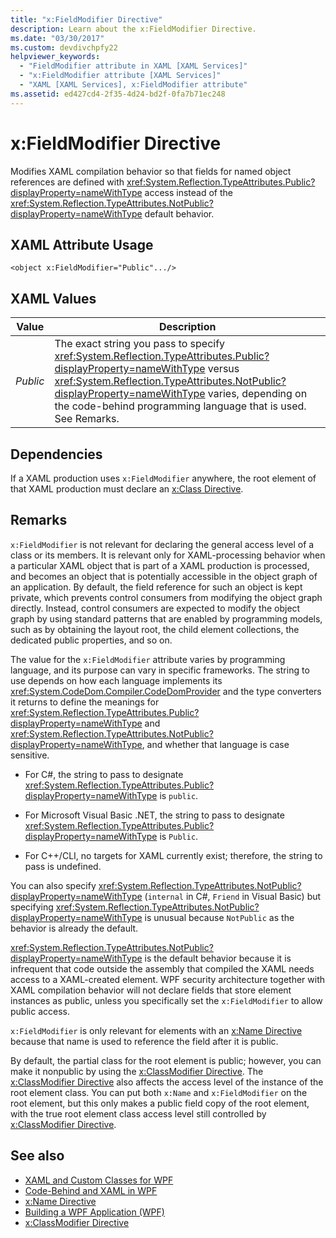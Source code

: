 ```yaml
---
title: "x:FieldModifier Directive"
description: Learn about the x:FieldModifier Directive.
ms.date: "03/30/2017"
ms.custom: devdivchpfy22
helpviewer_keywords: 
  - "FieldModifier attribute in XAML [XAML Services]"
  - "x:FieldModifier attribute [XAML Services]"
  - "XAML [XAML Services], x:FieldModifier attribute"
ms.assetid: ed427cd4-2f35-4d24-bd2f-0fa7b71ec248
---
```

# x:FieldModifier Directive

Modifies XAML compilation behavior so that fields for named object references are defined with <xref:System.Reflection.TypeAttributes.Public?displayProperty=nameWithType> access instead of the <xref:System.Reflection.TypeAttributes.NotPublic?displayProperty=nameWithType> default behavior.

## XAML Attribute Usage

```xaml
<object x:FieldModifier="Public".../>
```

## XAML Values

| Value | Description |
|-------|-------------|
|*Public*|The exact string you pass to specify <xref:System.Reflection.TypeAttributes.Public?displayProperty=nameWithType> versus <xref:System.Reflection.TypeAttributes.NotPublic?displayProperty=nameWithType> varies, depending on the code-behind programming language that is used. See Remarks.|

## Dependencies

 If a XAML production uses `x:FieldModifier` anywhere, the root element of that XAML production must declare an [x:Class Directive](xclass-directive.md).

## Remarks

`x:FieldModifier` is not relevant for declaring the general access level of a class or its members. It is relevant only for XAML-processing behavior when a particular XAML object that is part of a XAML production is processed, and becomes an object that is potentially accessible in the object graph of an application. By default, the field reference for such an object is kept private, which prevents control consumers from modifying the object graph directly. Instead, control consumers are expected to modify the object graph by using standard patterns that are enabled by programming models, such as by obtaining the layout root, the child element collections, the dedicated public properties, and so on.

The value for the `x:FieldModifier` attribute varies by programming language, and its purpose can vary in specific frameworks. The string to use depends on how each language implements its <xref:System.CodeDom.Compiler.CodeDomProvider> and the type converters it returns to define the meanings for <xref:System.Reflection.TypeAttributes.Public?displayProperty=nameWithType> and <xref:System.Reflection.TypeAttributes.NotPublic?displayProperty=nameWithType>, and whether that language is case sensitive.

- For C#, the string to pass to designate <xref:System.Reflection.TypeAttributes.Public?displayProperty=nameWithType> is `public`.

- For Microsoft Visual Basic .NET, the string to pass to designate <xref:System.Reflection.TypeAttributes.Public?displayProperty=nameWithType> is `Public`.

- For C++/CLI, no targets for XAML currently exist; therefore, the string to pass is undefined.

You can also specify <xref:System.Reflection.TypeAttributes.NotPublic?displayProperty=nameWithType> (`internal` in C#, `Friend` in Visual Basic) but specifying <xref:System.Reflection.TypeAttributes.NotPublic?displayProperty=nameWithType> is unusual because `NotPublic` as the behavior is already the default.

<xref:System.Reflection.TypeAttributes.NotPublic?displayProperty=nameWithType> is the default behavior because it is infrequent that code outside the assembly that compiled the XAML needs access to a XAML-created element. WPF security architecture together with XAML compilation behavior will not declare fields that store element instances as public, unless you specifically set the `x:FieldModifier` to allow public access.

`x:FieldModifier` is only relevant for elements with an [x:Name Directive](xname-directive.md) because that name is used to reference the field after it is public.

By default, the partial class for the root element is public; however, you can make it nonpublic by using the [x:ClassModifier Directive](xclassmodifier-directive.md). The [x:ClassModifier Directive](xclassmodifier-directive.md) also affects the access level of the instance of the root element class. You can put both `x:Name` and `x:FieldModifier` on the root element, but this only makes a public field copy of the root element, with the true root element class access level still controlled by [x:ClassModifier Directive](xclassmodifier-directive.md).

## See also

- [XAML and Custom Classes for WPF](../framework/wpf/advanced/xaml-and-custom-classes-for-wpf.md)
- [Code-Behind and XAML in WPF](../framework/wpf/advanced/code-behind-and-xaml-in-wpf.md)
- [x:Name Directive](xname-directive.md)
- [Building a WPF Application (WPF)](../framework/wpf/app-development/building-a-wpf-application-wpf.md)
- [x:ClassModifier Directive](xclassmodifier-directive.md)
